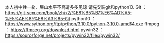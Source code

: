 本人初中牲一枚，屎山水平不高请多多见谅
请先安装git和python10.
Git ： https://git-scm.com/book/zh/v2/%E8%B5%B7%E6%AD%A5-%E5%AE%89%E8%A3%85-Git 
python10 ：https://www.python.org/ftp/python/3.10.0/python-3.10.0-amd64.exe
ffmpeg ： https://ffmpeg.org/download.html
pywin32 ： https://sourceforge.net/projects/pywin32/files/pywin32/